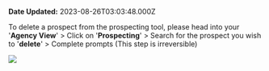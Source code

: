 **Date Updated:** 2023-08-26T03:03:48.000Z

To delete a prospect from the prospecting tool, please head into your '**Agency View**' > Click on '**Prospecting**' > Search for the prospect you wish to '**delete**' > Complete prompts (This step is irreversible)

![](https://s3.amazonaws.com/cdn.freshdesk.com/data/helpdesk/attachments/production/155006077655/original/txxKpO4AIP8bsJ_xJXsOskAt7ryjm5LQKQ.gif?1692999222)